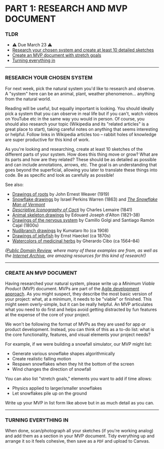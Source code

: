 # PART 1: RESEARCH AND MVP DOCUMENT  

### TLDR  
* ⚠️ Due March 23 ⚠️
* [Research your chosen system and create at least 10 detailed sketches](#research-your-chosen-system)  
* [Create an MVP document with stretch goals](#create-an-mvp-document)  
* [Turning everything in](#turning-everything-in)   

***

### RESEARCH YOUR CHOSEN SYSTEM  
For next week, pick the natural system you'd like to research and observe. A "system" here can be an animal, plant, weather phenomenon... anything from the natural world.

Reading will be useful, but equally important is looking. You should ideally pick a system that you can observe in real life but if you can't, watch videos on YouTube etc in the same way you would in person. Of course, you should also research your topic (Wikipedia and its "related articles" is a great place to start), taking careful notes on anything that seems interesting or helpful. Follow links in Wikipedia articles too – rabbit holes of knowledge are super productive for this kind of work.

As you're looking and researching, create at least 10 sketches of the different parts of your system. How does this thing move or grow? What are its parts and how are they related? These should be as detailed as possible and can include annotations, arrows, etc. The goal is an understanding that goes beyond the superficial, allowing you later to translate these things into code. Be as specific and look as carefully as possible!

See also:  
* [Drawings of roots](http://socks-studio.com/2020/06/21/patterns-from-the-world-underneath-the-ecological-relations-of-roots-by-john-ernest-weaver-1919/) by John Ernest Weaver (1919)  
* [Snowflake drawings](https://publicdomainreview.org/collection/illustrations-of-snowflakes-1863) by Israel Perkins Warren (1863) and [*The Snowflake Man of Vermont*](https://publicdomainreview.org/essay/the-snowflake-man-of-vermont)  
* [*Descriptive Iconography of Cacti*](https://publicdomainreview.org/collection/illustrations-from-a-descriptive-iconography-of-cacti-1841) by Charles Lemaire (1841)  
* [Animal skeleton drawings](https://publicdomainreview.org/collection/comparative-osteology) by Edouard Joseph d'Alton (1821–38)  
* [Drawings of the nervous system](https://publicdomainreview.org/collection/illustrations-of-the-nervous-system-golgi-and-cajal) by Camillo Golgi and Santiago Ramón Cajal (1800s)  
* [Nudibranch drawings](https://publicdomainreview.org/collection/kumataro-ito-s-illustrations-of-nudibranchs-from-the-uss-albatross-philippine-expedition-ca-1908) by Kumataro Ito (ca 1908)  
* [Drawings of jellyfish](https://publicdomainreview.org/collection/ernst-haeckels-jellyfish) by Ernst Haeckel (ca 1870s)  
* [Watercolors of medicinal herbs](https://publicdomainreview.org/collection/watercolours-from-a-16th-century-de-materia-medica) by Gherardo Cibo (ca 1564–84)  

*([Public Domain Review](https://publicdomainreview.org), where many of these examples are from, as well as the [Internet Archive](https://archive.org), are amazing resources for this kind of research!)*

***

### CREATE AN MVP DOCUMENT  
Having researched your natural system, please write up a *Minimum Viable Product* (MVP) document. MVPs are part of the [Agile development approach](https://en.wikipedia.org/wiki/Agile_software_development). As you might suspect, they describe the most basic version of your project: what, at a minimum, it needs to be "viable" or finished. This might seem overly-simple, but it can be really helpful. An MVP articulates what you need to do first and helps avoid getting distracted by fun features at the expense of the core of your project.

We won't be following the format of MVPs as they are used for app or product development. Instead, you can think of this as a to-do list: what is the core functionality, features, and visual elements your project needs?

For example, if we were building a snowfall simulator, our MVP might list:  
* Generate various snowflake shapes algorithmically  
* Create realistic falling motion  
* Respawn snowflakes when they hit the bottom of the screen  
* Wind changes the direction of snowfall  

You can also list "stretch goals," elements you want to add if time allows:  
* Physics applied to larger/smaller snowflakes  
* Let snowflakes pile up on the ground  

Write up your MVP in list form like above but in as much detail as you can.

***

### TURNING EVERYTHING IN  
When done, scan/photograph all your sketches (if you're working analog) and add them as a section in your MVP document. Tidy everything up and arrange it so it feels cohesive, then save as a `PDF` and upload to Canvas.

